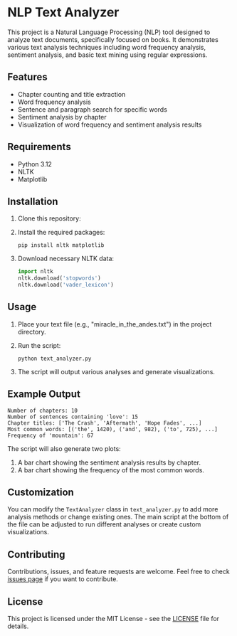 # NLP Text Analyzer

This project is a Natural Language Processing (NLP) tool designed to analyze text documents, specifically focused on books. It demonstrates various text analysis techniques including word frequency analysis, sentiment analysis, and basic text mining using regular expressions.

## Features

- Chapter counting and title extraction
- Word frequency analysis
- Sentence and paragraph search for specific words
- Sentiment analysis by chapter
- Visualization of word frequency and sentiment analysis results

## Requirements

- Python 3.12
- NLTK
- Matplotlib

## Installation

1. Clone this repository:
 

2. Install the required packages:
   ```
   pip install nltk matplotlib
   ```

3. Download necessary NLTK data:
   ```python
   import nltk
   nltk.download('stopwords')
   nltk.download('vader_lexicon')
   ```

## Usage

1. Place your text file (e.g., "miracle_in_the_andes.txt") in the project directory.

2. Run the script:
   ```
   python text_analyzer.py
   ```

3. The script will output various analyses and generate visualizations.

## Example Output

```
Number of chapters: 10
Number of sentences containing 'love': 15
Chapter titles: ['The Crash', 'Aftermath', 'Hope Fades', ...]
Most common words: [('the', 1420), ('and', 982), ('to', 725), ...]
Frequency of 'mountain': 67
```

The script will also generate two plots:
1. A bar chart showing the sentiment analysis results by chapter.
2. A bar chart showing the frequency of the most common words.

## Customization

You can modify the `TextAnalyzer` class in `text_analyzer.py` to add more analysis methods or change existing ones. The main script at the bottom of the file can be adjusted to run different analyses or create custom visualizations.

## Contributing

Contributions, issues, and feature requests are welcome. Feel free to check [issues page](https://github.com/yourusername/nlp-text-analyzer/issues) if you want to contribute.

## License

This project is licensed under the MIT License - see the [LICENSE](LICENSE) file for details.
